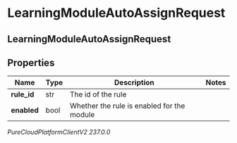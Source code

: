 # LearningModuleAutoAssignRequest

## LearningModuleAutoAssignRequest

## Properties

|Name | Type | Description | Notes|
|------------ | ------------- | ------------- | -------------|
| **rule_id** | str | The id of the rule | |
| **enabled** | bool | Whether the rule is enabled for the module | |



_PureCloudPlatformClientV2 237.0.0_
